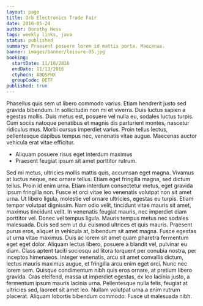 ```yaml
---
layout: page
title: Orb Electronics Trade Fair
date: 2016-05-24
author: Dorothy Hess
tags: weekly links, java
status: published
summary: Praesent posuere lorem id mattis porta. Maecenas.
banner: images/banner/leisure-05.jpg
booking:
  startDate: 11/10/2016
  endDate: 11/13/2016
  ctyhocn: ABQSPHX
  groupCode: OETF
published: true
---
```

Phasellus quis sem ut libero commodo varius. Etiam hendrerit justo sed gravida bibendum. In sollicitudin non mi et viverra. Duis luctus sapien a egestas mollis. Duis metus est, posuere vel nulla eu, sodales luctus turpis. Cum sociis natoque penatibus et magnis dis parturient montes, nascetur ridiculus mus. Morbi cursus imperdiet varius. Proin tellus lectus, pellentesque dapibus tempus nec, venenatis vitae augue. Maecenas auctor vehicula erat vitae efficitur.

* Aliquam posuere risus eget interdum maximus
* Praesent feugiat ipsum sit amet porttitor rutrum.

Sed mi metus, ultricies mollis mattis quis, accumsan eget magna. Vivamus at luctus neque, nec ornare tellus. Etiam eget fringilla magna, sed dictum tellus. Proin id enim urna. Etiam interdum consectetur metus, eget gravida ipsum fringilla non. Fusce et orci vitae leo venenatis volutpat non sit amet urna. Ut libero ligula, molestie vel ornare ultricies, egestas eu turpis. Etiam tempor volutpat dignissim. Nam odio velit, tincidunt vitae mauris sit amet, maximus tincidunt velit. In venenatis feugiat mauris, nec imperdiet diam porttitor vel. Donec vel tempus ligula. Mauris tempus metus nec sodales malesuada. Duis sed sem ut dui euismod ultrices et quis mauris. Praesent purus eros, aliquet in vehicula at, bibendum sit amet magna.
Fusce egestas ut urna vitae maximus. Duis ac lorem sit amet quam pharetra fermentum eget eget dolor. Aliquam lectus libero, posuere a blandit vel, pulvinar eu diam. Class aptent taciti sociosqu ad litora torquent per conubia nostra, per inceptos himenaeos. Integer venenatis, arcu sit amet convallis dictum, lectus mauris maximus augue, et fringilla arcu enim eget orci. Nunc nec lorem sem. Quisque condimentum nibh quis eros ornare, at pretium libero gravida. Cras eleifend, massa ut imperdiet egestas, ex leo lacinia justo, a fermentum ipsum mauris lacinia urna. Pellentesque nulla felis, feugiat at ultricies sed, laoreet sit amet leo. Nullam volutpat urna a enim rutrum placerat. Aliquam lobortis bibendum commodo. Fusce ut malesuada nibh.
